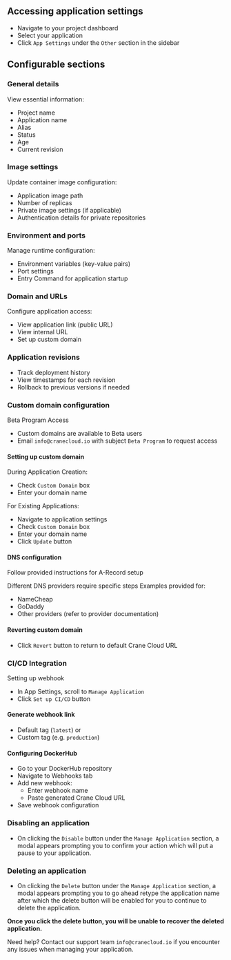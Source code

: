 ## Accessing application settings

- Navigate to your project dashboard
- Select your application
- Click `App Settings` under the `Other` section in the sidebar

## Configurable sections
### General details

View essential information:

- Project name
- Application name
- Alias
- Status
- Age
- Current revision

### Image settings

Update container image configuration:

- Application image path
- Number of replicas
- Private image settings (if applicable)
- Authentication details for private repositories

### Environment and ports

Manage runtime configuration:

- Environment variables (key-value pairs)
- Port settings
- Entry Command for application startup

### Domain and URLs

Configure application access:

- View application link (public URL)
- View internal URL
- Set up custom domain

### Application revisions

- Track deployment history
- View timestamps for each revision
- Rollback to previous versions if needed

### Custom domain configuration
Beta Program Access

- Custom domains are available to Beta users
- Email `info@cranecloud.io` with subject `Beta Program` to request access

#### Setting up custom domain

During Application Creation:

- Check `Custom Domain` box
- Enter your domain name

For Existing Applications:

- Navigate to application settings
- Check `Custom Domain` box
- Enter your domain name
- Click `Update` button

#### DNS configuration

Follow provided instructions for A-Record setup

Different DNS providers require specific steps
Examples provided for:

- NameCheap
- GoDaddy
- Other providers (refer to provider documentation)

#### Reverting custom domain

- Click `Revert` button to return to default Crane Cloud URL

### CI/CD Integration
Setting up webhook

- In App Settings, scroll to `Manage Application`
- Click `Set up CI/CD` button

#### Generate webhook link
- Default tag (`latest`) or
- Custom tag (e.g. `production`)

#### Configuring DockerHub

- Go to your DockerHub repository
- Navigate to Webhooks tab
- Add new webhook:
    - Enter webhook name
    - Paste generated Crane Cloud URL
- Save webhook configuration

### Disabling an application

- On clicking the `Disable` button under the `Manage Application` section, a modal appears prompting you to confirm your action which will put a pause to your application.

### Deleting an application

- On clicking the `Delete` button under the `Manage Application` section, a modal appears prompting you to go ahead retype the application name after which the delete button will be enabled for you to continue to delete the application.

**Once you click the delete button, you will be unable to recover the deleted application.**

Need help? Contact our support team `info@cranecloud.io` if you encounter any issues when managing your application.